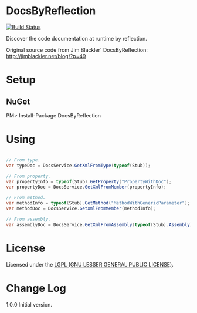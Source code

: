 DocsByReflection
================
[![Build Status](https://travis-ci.org/giacomelli/DocsByReflection.png?branch=master)](https://travis-ci.org/giacomelli/DocsByReflection)

Discover the code documentation at runtime by reflection. 

Original source code from Jim Blackler' DocsByReflection: http://jimblackler.net/blog/?p=49

Setup
========

NuGet
------
PM> Install-Package DocsByReflection


Using
========
```c#

// From type.
var typeDoc = DocsService.GetXmlFromType(typeof(Stub));

// From property.
var propertyInfo = typeof(Stub).GetProperty("PropertyWithDoc");
var propertyDoc = DocsService.GetXmlFromMember(propertyInfo);

// From method.
var methodInfo = typeof(Stub).GetMethod("MethodWithGenericParameter");
var methodDoc = DocsService.GetXmlFromMember(methodInfo);

// From assembly.
var assemblyDoc = DocsService.GetXmlFromAssembly(typeof(Stub).Assembly);

```


License
========
Licensed under the [LGPL (GNU LESSER GENERAL PUBLIC LICENSE)](http://www.gnu.org/licenses/lgpl-3.0-standalone.html).

Change Log
========
1.0.0 Initial version.